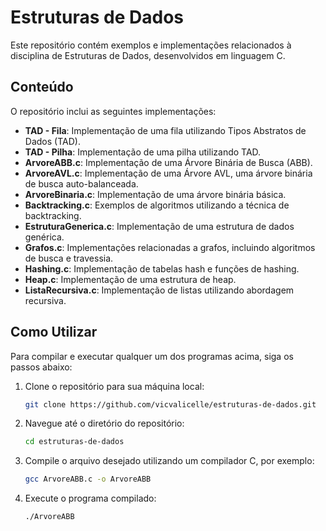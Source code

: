 # Estruturas de Dados

Este repositório contém exemplos e implementações relacionados à disciplina de Estruturas de Dados, desenvolvidos em linguagem C. 

## Conteúdo

O repositório inclui as seguintes implementações:

- **TAD - Fila**: Implementação de uma fila utilizando Tipos Abstratos de Dados (TAD).
- **TAD - Pilha**: Implementação de uma pilha utilizando TAD.
- **ArvoreABB.c**: Implementação de uma Árvore Binária de Busca (ABB).
- **ArvoreAVL.c**: Implementação de uma Árvore AVL, uma árvore binária de busca auto-balanceada.
- **ArvoreBinaria.c**: Implementação de uma árvore binária básica.
- **Backtracking.c**: Exemplos de algoritmos utilizando a técnica de backtracking.
- **EstruturaGenerica.c**: Implementação de uma estrutura de dados genérica.
- **Grafos.c**: Implementações relacionadas a grafos, incluindo algoritmos de busca e travessia.
- **Hashing.c**: Implementação de tabelas hash e funções de hashing.
- **Heap.c**: Implementação de uma estrutura de heap.
- **ListaRecursiva.c**: Implementação de listas utilizando abordagem recursiva.

## Como Utilizar

Para compilar e executar qualquer um dos programas acima, siga os passos abaixo:

1. Clone o repositório para sua máquina local:

   ```bash
   git clone https://github.com/vicvalicelle/estruturas-de-dados.git
   ```

2. Navegue até o diretório do repositório:

   ```bash
   cd estruturas-de-dados
   ```

3. Compile o arquivo desejado utilizando um compilador C, por exemplo:

   ```bash
   gcc ArvoreABB.c -o ArvoreABB
   ```

4. Execute o programa compilado:

   ```bash
   ./ArvoreABB
   ```
